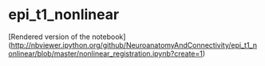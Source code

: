 epi_t1_nonlinear
================

[Rendered version of the notebook] (http://nbviewer.ipython.org/github/NeuroanatomyAndConnectivity/epi_t1_nonlinear/blob/master/nonlinear_registration.ipynb?create=1)

